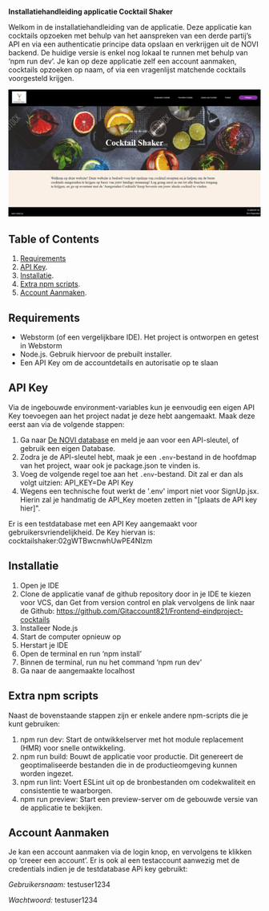 **Installatiehandleiding applicatie Cocktail Shaker**

Welkom in de installatiehandleiding van de applicatie. Deze applicatie kan cocktails opzoeken met behulp van het aanspreken van een derde partij’s API en via een authenticatie principe data opslaan en verkrijgen uit de NOVI backend. De huidige versie is enkel nog lokaal te runnen met behulp van ‘npm run dev’. Je kan op deze applicatie zelf een account aanmaken, cocktails opzoeken op naam, of via een vragenlijst matchende cocktails voorgesteld krijgen.

![img.png](ReadmePicture.png)

## Table of Contents
1. [Requirements](#requirements)
2. [API Key](#api-key).
3. [Installatie](#installatie).
4. [Extra npm scripts](#extra-npm-scripts).
5. [Account Aanmaken](#account-aanmaken).

## Requirements

- Webstorm (of een vergelijkbare IDE). Het project is ontworpen en getest in Webstorm
- Node.js. Gebruik hiervoor de prebuilt installer.
- Een API Key om de accountdetails en autorisatie op te slaan

## API Key 

Via de ingebouwde environment-variables kun je eenvoudig een eigen API Key toevoegen aan het project nadat je deze hebt aangemaakt. Maak deze eerst aan via de volgende stappen:

1. Ga naar [De NOVI database](https://novi.datavortex.nl/) en meld je aan voor een API-sleutel, of gebruik een eigen Database.
2. Zodra je de API-sleutel hebt, maak je een `.env`-bestand in de hoofdmap van het project, waar ook je package.json te vinden is.
3. Voeg de volgende regel toe aan het `.env`-bestand. Dit zal er dan als volgt uitzien: API_KEY=De API Key
4. Wegens een technische fout werkt de '.env' import niet voor SignUp.jsx. Hierin zal je handmatig de API_Key moeten zetten in "[plaats de API key hier]". 

Er is een testdatabase met een API Key aangemaakt voor gebruikersvriendelijkheid. De Key hiervan is: cocktailshaker:02gWTBwcnwhUwPE4NIzm

## Installatie

1. Open je IDE
2. Clone de applicatie vanaf de github repository door in je IDE te kiezen voor VCS, dan Get from version control en plak vervolgens de link naar de Github: https://github.com/Gitaccount821/Frontend-eindproject-cocktails
3. Installeer Node.js
4. Start de computer opnieuw op
5. Herstart je IDE
6. Open de terminal en run ‘npm install’
7. Binnen de terminal, run nu het command ‘npm run dev’
8. Ga naar de aangemaakte localhost

## Extra npm scripts

Naast de bovenstaande stappen zijn er enkele andere npm-scripts die je kunt gebruiken:

1) npm run dev: Start de ontwikkelserver met hot module replacement (HMR) voor snelle ontwikkeling.
2) npm run build: Bouwt de applicatie voor productie. Dit genereert de geoptimaliseerde bestanden die in de productieomgeving kunnen worden ingezet.
3) npm run lint: Voert ESLint uit op de bronbestanden om codekwaliteit en consistentie te waarborgen.
4) npm run preview: Start een preview-server om de gebouwde versie van de applicatie te bekijken.

## Account Aanmaken

Je kan een account aanmaken via de login knop, en vervolgens te klikken op ‘creeer een account’. Er is ook al een testaccount aanwezig met de credentials indien je de testdatabase APi key gebruikt:

_Gebruikersnaam:_ testuser1234

_Wachtwoord:_ testuser1234

